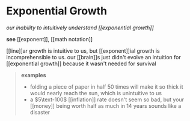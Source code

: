 # Exponential Growth

_our inability to intuitively understand [[exponential growth]]_

**see** [[exponent]], [[math notation]]

[[line]]ar growth is intuitive to us, but [[exponent]]ial growth is incomprehensible to us. our [[brain]]s just didn't evolve an intuition for [[exponential growth]] because it wasn't needed for survival

> **examples**
>
> - folding a piece of paper in half $50$ times will make it so thick it would nearly reach the sun, which is unintuitive to us
> - a $5\text-100$ [[inflation]] rate doesn't seem so bad, but your [[money]] being worth half as much in $14$ years sounds like a disaster

